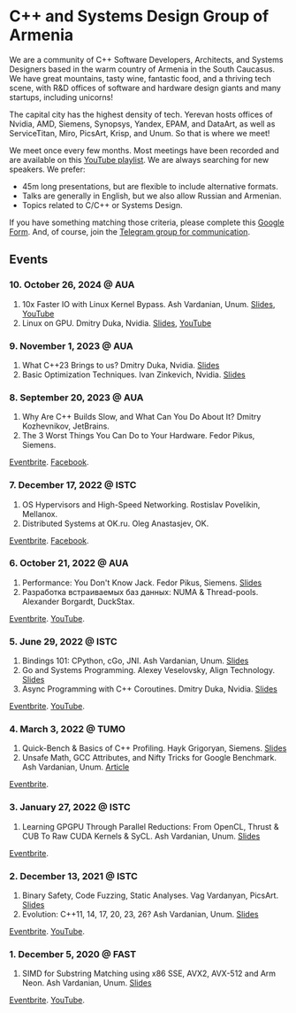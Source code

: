 # C++ and Systems Design Group of Armenia

We are a community of C++ Software Developers, Architects, and Systems Designers based in the warm country of Armenia in the South Caucasus.
We have great mountains, tasty wine, fantastic food, and a thriving tech scene, with R&D offices of software and hardware design giants and many startups, including unicorns!

The capital city has the highest density of tech.
Yerevan hosts offices of Nvidia, AMD, Siemens, Synopsys, Yandex, EPAM, and DataArt, as well as ServiceTitan, Miro, PicsArt, Krisp, and Unum.
So that is where we meet!

We meet once every few months.
Most meetings have been recorded and are available on this [YouTube playlist](https://youtube.com/playlist?list=PL2kcrNAeGTFy7SJ-IgZBvPyqqLdtK5Ds2).
We are always searching for new speakers.
We prefer:

* 45m long presentations, but are flexible to include alternative formats.
* Talks are generally in English, but we also allow Russian and Armenian.
* Topics related to C/C++ or Systems Design.

If you have something matching those criteria, please complete this [Google Form](https://forms.gle/6HV1S7HxEvNvq27H7).
And, of course, join the [Telegram group for communication](https://t.me/cpparm).

## Events

### 10. October 26, 2024 @ AUA

1. 10x Faster IO with Linux Kernel Bypass. Ash Vardanian, Unum. [Slides](materials/10.%20Ash%20Vardanian%20(Linux%20Kernel%20Bypass%20with%20io_uring).pdf), [YouTube](https://www.youtube.com/watch?v=o5SC7ryGTV0)
2. Linux on GPU. Dmitry Duka, Nvidia. [Slides](materials/10.%20Dmitry%20Duka%20(Linux%20on%20GPU).md), [YouTube](https://www.youtube.com/watch?v=h2Jcpu-WkK8)

### 9. November 1, 2023 @ AUA

1. What C++23 Brings to us? Dmitry Duka, Nvidia. [Slides](materials/9.%20Dmitry%20Duka%20(What%20C%2B%2B23%20brings%20to%20us).pdf)
2. Basic Optimization Techniques. Ivan Zinkevich, Nvidia. [Slides](materials/9.%20Ivan%20Zinkevich%20(Basic%20Optimization%20Techniques).pdf)

### 8. September 20, 2023 @ AUA

1. Why Are C++ Builds Slow, and What Can You Do About It? Dmitry Kozhevnikov, JetBrains.
2. The 3 Worst Things You Can Do to Your Hardware. Fedor Pikus, Siemens.

[Eventbrite](https://www.eventbrite.com/e/armenian-c-community-meetup-8-aua-akian-college-tickets-719277176397).
[Facebook](https://www.facebook.com/events/700648448619120).

### 7. December 17, 2022 @ ISTC

1. OS Hypervisors and High-Speed Networking. Rostislav Povelikin, Mellanox.
2. Distributed Systems at OK.ru. Oleg Anastasjev, OK.

[Eventbrite](https://www.eventbrite.com/e/armenian-c-community-meetup-7-istc-tickets-478590857137).
[Facebook](https://www.facebook.com/events/823532135430680).

### 6. October 21, 2022 @ AUA

1. Performance: You Don't Know Jack. Fedor Pikus, Siemens. [Slides](materials/6.%20Fedor%20Pikus.pdf)
2. Разработка встраиваемых баз данных: NUMA & Thread-pools. Alexander Borgardt, DuckStax.

[Eventbrite](https://www.eventbrite.com/e/armenian-c-community-meetup-6-aua-tickets-435665426017).
[YouTube](https://youtu.be/M4GST0BTjRM).

### 5. June 29, 2022 @ ISTC

1. Bindings 101: CPython, cGo, JNI. Ash Vardanian, Unum. [Slides](meetings/blob/main/materials/5.%20Ash%20Vardanian%20(C%2B%2B%20Bindings%20101).pdf)
2. Go and Systems Programming. Alexey Veselovsky, Align Technology. [Slides](materials/5.%20Alexey%20Veselovsky.pdf)
3. Async Programming with C++ Coroutines. Dmitry Duka, Nvidia. [Slides](meetings/blob/main/materials/5.%20Dmitry%20Duka%20(Asynchronous%20Programming%20in%20C%2B%2B).pdf)

[Eventbrite](https://www.eventbrite.com/e/armenian-c-community-meetup-5-unum-tickets-371195735437).
[YouTube](https://youtu.be/psmfAg1Nc3s).

### 4. March 3, 2022 @ TUMO

1. Quick-Bench & Basics of C++ Profiling. Hayk Grigoryan, Siemens. [Slides](materials/4.%20Hayk%20Grigoryan.pdf)
2. Unsafe Math, GCC Attributes, and Nifty Tricks for Google Benchmark. Ash Vardanian, Unum. [Article](https://ashvardanian.com/posts/google-benchmark/)

[Eventbrite](https://www.eventbrite.com/e/armenian-c-community-meetup-4-siemens-tickets-273420988537).

### 3. January 27, 2022 @ ISTC

1. Learning GPGPU Through Parallel Reductions: From OpenCL, Thrust & CUB To Raw CUDA Kernels & SyCL. Ash Vardanian, Unum. [Slides](meetings/blob/main/materials/3.%20Ash%20Vardanian%20(CUDA%20Introduction).pdf)

[Eventbrite](https://www.eventbrite.com/e/armenian-c-community-meetup-3-unum-tickets-247129158967).

### 2. December 13, 2021 @ ISTC

1. Binary Safety, Code Fuzzing, Static Analyses. Vag Vardanyan, PicsArt. [Slides](materials/2.%20Vag%20Vardanyan.pdf)
2. Evolution: C++11, 14, 17, 20, 23, 26? Ash Vardanian, Unum. [Slides](meetings/blob/main/materials/2.%20Ash%20Vardanian%20(Language%20Evolution%20to%20C%2B%2B20%20and%20C%2B%2B23).pdf)

[Eventbrite](https://www.eventbrite.com/e/armenian-c-community-meetup-2-unum-tickets-224665429347).
[YouTube](https://youtu.be/jtttoxkjTIA).

### 1. December 5, 2020 @ FAST

1. SIMD for Substring Matching using x86 SSE, AVX2, AVX-512 and Arm Neon. Ash Vardanian, Unum. [Slides](meetings/blob/main/materials/1.%20Ash%20Vardanian%20(SIMD%20Computing).pdf)

[Eventbrite](https://www.eventbrite.com/e/armenian-c-community-meetup-1-tickets-131200465123).
[YouTube](https://youtu.be/ft51yJ9mDcc).

